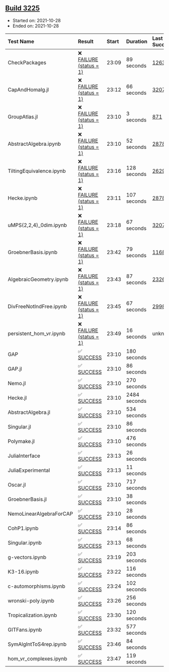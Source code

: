 ## [Build 3225](https://oscarci.mathematik.uni-kl.de/job/oscar-stable/3225/)

* Started on: 2021-10-28
* Ended on: 2021-10-28

| Test Name    | Result | Start | Duration | Last Success | First Failure |
|:-------------|:-------|:------|:---------|:-------------|:--------------|
| CheckPackages | ❌ [FAILURE (status = 1)](https://oscarci.mathematik.uni-kl.de/job/oscar-stable/3225/artifact/logs/build-3225/CheckPackages.log) | 23:09 | 89 seconds | [1263](https://oscarci.mathematik.uni-kl.de/job/oscar-stable/1263/) | [1264](https://oscarci.mathematik.uni-kl.de/job/oscar-stable/1264/) |
| CapAndHomalg.jl | ❌ [FAILURE (status = 1)](https://oscarci.mathematik.uni-kl.de/job/oscar-stable/3225/artifact/logs/build-3225/CapAndHomalg.jl.log) | 23:12 | 66 seconds | [3207](https://oscarci.mathematik.uni-kl.de/job/oscar-stable/3207/) | [3208](https://oscarci.mathematik.uni-kl.de/job/oscar-stable/3208/) |
| GroupAtlas.jl | ❌ [FAILURE (status = 1)](https://oscarci.mathematik.uni-kl.de/job/oscar-stable/3225/artifact/logs/build-3225/GroupAtlas.jl.log) | 23:10 | 3 seconds | [871](https://oscarci.mathematik.uni-kl.de/job/oscar-stable/871/) | [872](https://oscarci.mathematik.uni-kl.de/job/oscar-stable/872/) |
| AbstractAlgebra.ipynb | ❌ [FAILURE (status = 1)](https://oscarci.mathematik.uni-kl.de/job/oscar-stable/3225/artifact/logs/build-3225/AbstractAlgebra.ipynb.log) | 23:10 | 52 seconds | [2878](https://oscarci.mathematik.uni-kl.de/job/oscar-stable/2878/) | [2879](https://oscarci.mathematik.uni-kl.de/job/oscar-stable/2879/) |
| TiltingEquivalence.ipynb | ❌ [FAILURE (status = 1)](https://oscarci.mathematik.uni-kl.de/job/oscar-stable/3225/artifact/logs/build-3225/TiltingEquivalence.ipynb.log) | 23:16 | 128 seconds | [2629](https://oscarci.mathematik.uni-kl.de/job/oscar-stable/2629/) | [2630](https://oscarci.mathematik.uni-kl.de/job/oscar-stable/2630/) |
| Hecke.ipynb | ❌ [FAILURE (status = 1)](https://oscarci.mathematik.uni-kl.de/job/oscar-stable/3225/artifact/logs/build-3225/Hecke.ipynb.log) | 23:11 | 107 seconds | [2878](https://oscarci.mathematik.uni-kl.de/job/oscar-stable/2878/) | [2879](https://oscarci.mathematik.uni-kl.de/job/oscar-stable/2879/) |
| uMPS(2,2,4)_0dim.ipynb | ❌ [FAILURE (status = 1)](https://oscarci.mathematik.uni-kl.de/job/oscar-stable/3225/artifact/logs/build-3225/uMPS-2-2-4-_0dim.ipynb.log) | 23:18 | 67 seconds | [3207](https://oscarci.mathematik.uni-kl.de/job/oscar-stable/3207/) | [3208](https://oscarci.mathematik.uni-kl.de/job/oscar-stable/3208/) |
| GroebnerBasis.ipynb | ❌ [FAILURE (status = 1)](https://oscarci.mathematik.uni-kl.de/job/oscar-stable/3225/artifact/logs/build-3225/GroebnerBasis.ipynb.log) | 23:42 | 79 seconds | [1168](https://oscarci.mathematik.uni-kl.de/job/oscar-stable/1168/) | [1169](https://oscarci.mathematik.uni-kl.de/job/oscar-stable/1169/) |
| AlgebraicGeometry.ipynb | ❌ [FAILURE (status = 1)](https://oscarci.mathematik.uni-kl.de/job/oscar-stable/3225/artifact/logs/build-3225/AlgebraicGeometry.ipynb.log) | 23:43 | 87 seconds | [2326](https://oscarci.mathematik.uni-kl.de/job/oscar-stable/2326/) | [2327](https://oscarci.mathematik.uni-kl.de/job/oscar-stable/2327/) |
| DivFreeNotIndFree.ipynb | ❌ [FAILURE (status = 1)](https://oscarci.mathematik.uni-kl.de/job/oscar-stable/3225/artifact/logs/build-3225/DivFreeNotIndFree.ipynb.log) | 23:45 | 67 seconds | [2998](https://oscarci.mathematik.uni-kl.de/job/oscar-stable/2998/) | [2999](https://oscarci.mathematik.uni-kl.de/job/oscar-stable/2999/) |
| persistent_hom_vr.ipynb | ❌ [FAILURE (status = 1)](https://oscarci.mathematik.uni-kl.de/job/oscar-stable/3225/artifact/logs/build-3225/persistent_hom_vr.ipynb.log) | 23:49 | 16 seconds | unknown | unknown |
| GAP | ✅ [SUCCESS](https://oscarci.mathematik.uni-kl.de/job/oscar-stable/3225/artifact/logs/build-3225/GAP.log) | 23:10 | 180 seconds |  |  |
| GAP.jl | ✅ [SUCCESS](https://oscarci.mathematik.uni-kl.de/job/oscar-stable/3225/artifact/logs/build-3225/GAP.jl.log) | 23:10 | 86 seconds |  |  |
| Nemo.jl | ✅ [SUCCESS](https://oscarci.mathematik.uni-kl.de/job/oscar-stable/3225/artifact/logs/build-3225/Nemo.jl.log) | 23:10 | 270 seconds |  |  |
| Hecke.jl | ✅ [SUCCESS](https://oscarci.mathematik.uni-kl.de/job/oscar-stable/3225/artifact/logs/build-3225/Hecke.jl.log) | 23:10 | 2484 seconds |  |  |
| AbstractAlgebra.jl | ✅ [SUCCESS](https://oscarci.mathematik.uni-kl.de/job/oscar-stable/3225/artifact/logs/build-3225/AbstractAlgebra.jl.log) | 23:10 | 534 seconds |  |  |
| Singular.jl | ✅ [SUCCESS](https://oscarci.mathematik.uni-kl.de/job/oscar-stable/3225/artifact/logs/build-3225/Singular.jl.log) | 23:10 | 86 seconds |  |  |
| Polymake.jl | ✅ [SUCCESS](https://oscarci.mathematik.uni-kl.de/job/oscar-stable/3225/artifact/logs/build-3225/Polymake.jl.log) | 23:10 | 476 seconds |  |  |
| JuliaInterface | ✅ [SUCCESS](https://oscarci.mathematik.uni-kl.de/job/oscar-stable/3225/artifact/logs/build-3225/JuliaInterface.log) | 23:13 | 26 seconds |  |  |
| JuliaExperimental | ✅ [SUCCESS](https://oscarci.mathematik.uni-kl.de/job/oscar-stable/3225/artifact/logs/build-3225/JuliaExperimental.log) | 23:13 | 11 seconds |  |  |
| Oscar.jl | ✅ [SUCCESS](https://oscarci.mathematik.uni-kl.de/job/oscar-stable/3225/artifact/logs/build-3225/Oscar.jl.log) | 23:10 | 717 seconds |  |  |
| GroebnerBasis.jl | ✅ [SUCCESS](https://oscarci.mathematik.uni-kl.de/job/oscar-stable/3225/artifact/logs/build-3225/GroebnerBasis.jl.log) | 23:10 | 38 seconds |  |  |
| NemoLinearAlgebraForCAP | ✅ [SUCCESS](https://oscarci.mathematik.uni-kl.de/job/oscar-stable/3225/artifact/logs/build-3225/NemoLinearAlgebraForCAP.log) | 23:10 | 28 seconds |  |  |
| CohP1.ipynb | ✅ [SUCCESS](https://oscarci.mathematik.uni-kl.de/job/oscar-stable/3225/artifact/logs/build-3225/CohP1.ipynb.log) | 23:14 | 86 seconds |  |  |
| Singular.ipynb | ✅ [SUCCESS](https://oscarci.mathematik.uni-kl.de/job/oscar-stable/3225/artifact/logs/build-3225/Singular.ipynb.log) | 23:13 | 68 seconds |  |  |
| g-vectors.ipynb | ✅ [SUCCESS](https://oscarci.mathematik.uni-kl.de/job/oscar-stable/3225/artifact/logs/build-3225/g-vectors.ipynb.log) | 23:19 | 203 seconds |  |  |
| K3-16.ipynb | ✅ [SUCCESS](https://oscarci.mathematik.uni-kl.de/job/oscar-stable/3225/artifact/logs/build-3225/K3-16.ipynb.log) | 23:22 | 116 seconds |  |  |
| c-automorphisms.ipynb | ✅ [SUCCESS](https://oscarci.mathematik.uni-kl.de/job/oscar-stable/3225/artifact/logs/build-3225/c-automorphisms.ipynb.log) | 23:24 | 102 seconds |  |  |
| wronski-poly.ipynb | ✅ [SUCCESS](https://oscarci.mathematik.uni-kl.de/job/oscar-stable/3225/artifact/logs/build-3225/wronski-poly.ipynb.log) | 23:26 | 256 seconds |  |  |
| Tropicalization.ipynb | ✅ [SUCCESS](https://oscarci.mathematik.uni-kl.de/job/oscar-stable/3225/artifact/logs/build-3225/Tropicalization.ipynb.log) | 23:30 | 120 seconds |  |  |
| GITFans.ipynb | ✅ [SUCCESS](https://oscarci.mathematik.uni-kl.de/job/oscar-stable/3225/artifact/logs/build-3225/GITFans.ipynb.log) | 23:32 | 577 seconds |  |  |
| SymAlgIntToS4rep.ipynb | ✅ [SUCCESS](https://oscarci.mathematik.uni-kl.de/job/oscar-stable/3225/artifact/logs/build-3225/SymAlgIntToS4rep.ipynb.log) | 23:46 | 84 seconds |  |  |
| hom_vr_complexes.ipynb | ✅ [SUCCESS](https://oscarci.mathematik.uni-kl.de/job/oscar-stable/3225/artifact/logs/build-3225/hom_vr_complexes.ipynb.log) | 23:47 | 119 seconds |  |  |
